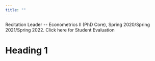 ```yaml
---
title: ""
---
```

Recitation Leader -- Econometrics II (PhD Core), Spring 2020/Spring 2021/Spring 2022. Click here for Student Evaluation 

Heading 1
======
